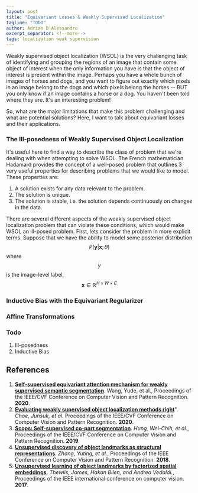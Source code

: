 ```yaml
---
layout: post
title: "Equivariant Losses & Weakly Supervised Localization"
tagline: "TODO"
author: Adrian D'Alessandro
excerpt_separator: <!--more-->
tags: localization weak supervision
---
```


Weakly supervised object localization (WSOL) is the very challenging task of identifying and grouping the regions of an image that contain some object of interest when the only information you have is that the object of interest is present within the image. Perhaps you have a whole bunch of images of horses and dogs, and you want to figure out exactly which pixels in an image belong to the dogs and which pixels belong the horses -- BUT you only know if an image contains a horse or a dog. You haven't been told where they are. It's an interesting problem!

[//]:  # (Maybe put a picture here?)

So, what are the major limitations that make this problem challenging and what are potential solutions? Here, I want to talk about equivariant losses and their applications.

### The Ill-posedness of Weakly Supervised Object Localization
It's useful here to find a way to describe the class of problem that we're dealing with when attempting to solve WSOL. The French mathematician Hadamard provides the concept of a well-posed problem that outlines 3 very useful properties for describing problems that we would like to model. These properties are:
1. A solution exists for any data relevant to the problem.
2. The solution is unique.
3. The solution is stable, i.e. the solution depends continuously on changes in the data.

There are several different aspects of the weakly supervised object localization problem that can violate these conditions, which would make WSOL an ill-posed problem. First, lets consider the problem in more explicit terms. Suppose that we have the ability to model some posterior distribution $$P(\mathbf{y}|\mathbf{x}; \theta)$$ where $$y$$ is the image-level label, $$\mathbf{x} \in \mathbb{R}^{H \times W \times C}$$

### Inductive Bias with the Equivariant Regularizer

### Affine Transformations 

### Todo

1. Ill-posedness
2. Inductive Bias

## References
1. __[Self-supervised equivariant attention mechanism for weakly supervised semantic segmentation](https://openaccess.thecvf.com/content_CVPR_2020/html/Wang_Self-Supervised_Equivariant_Attention_Mechanism_for_Weakly_Supervised_Semantic_Segmentation_CVPR_2020_paper.html)__. Wang, Yude, et al., Proceedings of the IEEE/CVF Conference on Computer Vision and Pattern Recognition. __2020__.
2. __[Evaluating weakly supervised object localization methods right](https://openaccess.thecvf.com/content_CVPR_2020/html/Choe_Evaluating_Weakly_Supervised_Object_Localization_Methods_Right_CVPR_2020_paper.html)__". _Choe, Junsuk, et al._ Proceedings of the IEEE/CVF Conference on Computer Vision and Pattern Recognition. __2020__.
3. __[Scops: Self-supervised co-part segmentation](https://openaccess.thecvf.com/content_CVPR_2019/html/Hung_SCOPS_Self-Supervised_Co-Part_Segmentation_CVPR_2019_paper.html)__. _Hung, Wei-Chih, et al._, Proceedings of the IEEE/CVF Conference on Computer Vision and Pattern Recognition. __2019__.
4.  __[Unsupervised discovery of object landmarks as structural representations](https://openaccess.thecvf.com/content_cvpr_2018/html/Zhang_Unsupervised_Discovery_of_CVPR_2018_paper.html)__. _Zhang, Yuting, et al._, Proceedings of the IEEE Conference on Computer Vision and Pattern Recognition. __2018__.
5.  __[Unsupervised learning of object landmarks by factorized spatial embeddings](https://openaccess.thecvf.com/content_iccv_2017/html/Thewlis_Unsupervised_Learning_of_ICCV_2017_paper.html)__. _Thewlis, James, Hakan Bilen, and Andrea Vedaldi._, Proceedings of the IEEE international conference on computer vision. __2017__.
